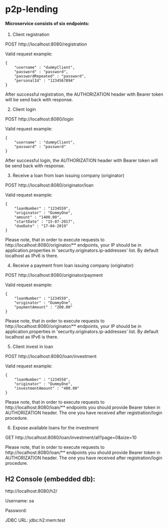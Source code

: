 # p2p-lending

#### Microservice consists of six endpoints:

1. Client registration

POST http://localhost:8080/registration

Valid request example:
```
{
	"username" : "dummyClient",
	"password" : "password",
	"passwordRepeated" : "password",
	"personalId" : "1234567894"
}
```
After successful registration, the AUTHORIZATION header with Bearer token will be send back with response.

2. Client login

POST http://localhost:8080/login

Valid request example:
```
{
	"username" : "dummyClient",
	"password" : "password"
}
```
After successful login, the AUTHORIZATION header with Bearer token will be send back with response. 

3. Receive a loan from loan issuing company (originator)

POST http://localhost:8080/originator/loan

Valid request example:
```
{
	"loanNumber" : "1234559",
	"originator" : "DummyOne",
	"amount" : "1400.00",
	"startDate" : "15-07-2017",
	"dueDate" : "17-04-2019"
}
```
Please note, that in order to execute requests to http://localhost:8080/originator/** endpoints, your IP should be in application.properties in 'security.originators.ip-addresses' list. By default localhost as IPv6 is there.

4. Receive a payment from loan issuing company (originator)

POST http://localhost:8080/originator/payment

Valid request example:
```
{
	"loanNumber" : "1234559",
	"originator" : "DummyOne",
	"paymentAmount" : "200.00"
}
```
Please note, that in order to execute requests to http://localhost:8080/originator/** endpoints, your IP should be in application.properties in 'security.originators.ip-addresses' list. By default localhost as IPv6 is there.

5. Client invest in loan

POST http://localhost:8080/loan/investment

Valid request example:
```
{
	"loanNumber" : "1234558",
	"originator" : "DummyOne",
	"investmentAmount" : "400.00"
}
```
Please note, that in order to execute requests to http://localhost:8080/loan/** endpoints you should provide Bearer token in AUTHORIZATION header. The one you have received after registration/login procedure.

6. Expose available loans for the investment

GET http://localhost:8080/loan/investment/all?page=0&size=10

Please note, that in order to execute requests to http://localhost:8080/loan/** endpoints you should provide Bearer token in AUTHORIZATION header. The one you have received after registration/login procedure.

## H2 Console (embedded db):

http://localhost:8080/h2/

Username: sa

Password: 

JDBC URL: jdbc:h2:mem:test
